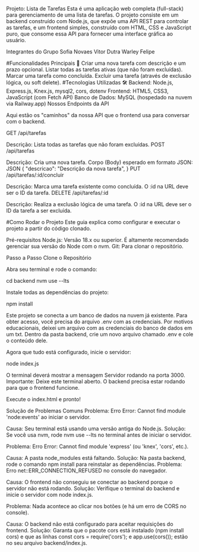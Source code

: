 Projeto: Lista de Tarefas
Esta é uma aplicação web completa (full-stack) para gerenciamento de uma lista de tarefas. O projeto consiste em um backend construído com Node.js, que expõe uma API REST para controlar as tarefas, e um frontend simples, construído com HTML, CSS e JavaScript puro, que consome essa API para fornecer uma interface gráfica ao usuário.

Integrantes do Grupo
Sofia Novaes
Vitor Dutra
Warley
Felipe

#Funcionalidades Principais 🚀
Criar uma nova tarefa com descrição e um prazo opcional.
Listar todas as tarefas ativas (que não foram excluídas).
Marcar uma tarefa como concluída.
Excluir uma tarefa (através de exclusão lógica, ou soft delete).
#Tecnologias Utilizadas 🛠️
Backend: Node.js, Express.js, Knex.js, mysql2, cors, dotenv
Frontend: HTML5, CSS3, JavaScript (com Fetch API)
Banco de Dados: MySQL (hospedado na nuvem via Railway.app)
Nossos Endpoints da API


Aqui estão os "caminhos" da nossa API que o frontend usa para conversar com o backend.

GET /api/tarefas

Descrição: Lista todas as tarefas que não foram excluídas.
POST /api/tarefas

Descrição: Cria uma nova tarefa.
Corpo (Body) esperado em formato JSON:
JSON
{
  "descricao": "Descrição da nova tarefa",
}
PUT /api/tarefas/:id/concluir

Descrição: Marca uma tarefa existente como concluída. O :id na URL deve ser o ID da tarefa.
DELETE /api/tarefas/:id

Descrição: Realiza a exclusão lógica de uma tarefa. O :id na URL deve ser o ID da tarefa a ser excluída.


#Como Rodar o Projeto
Este guia explica como configurar e executar o projeto a partir do código clonado.

Pré-requisitos
Node.js: Versão 18.x ou superior. É altamente recomendado gerenciar sua versão do Node com o nvm.
Git: Para clonar o repositório.

Passo a Passo
Clone o Repositório

Abra seu terminal e rode o comando:

cd backend
nvm use --lts

Instale todas as dependências do projeto:

npm install


Este projeto se conecta a um banco de dados na nuvem já existente. Para obter acesso, você precisa do arquivo .env com as credenciais.
Por motivos educacionais, deixei um arquivo com as credenciais do banco de dados em um txt.
Dentro da pasta backend, crie um novo arquivo chamado .env e cole o conteúdo dele.


Agora que tudo está configurado, inicie o servidor:

node index.js

O terminal deverá mostrar a mensagem Servidor rodando na porta 3000.
Importante: Deixe este terminal aberto. O backend precisa estar rodando para que o frontend funcione.

Execute o index.html e pronto!


Solução de Problemas Comuns
Problema: Erro Error: Cannot find module 'node:events' ao iniciar o servidor.

Causa: Seu terminal está usando uma versão antiga do Node.js.
Solução: Se você usa nvm, rode nvm use --lts no terminal antes de iniciar o servidor.

Problema: Erro Error: Cannot find module 'express' (ou 'knex', 'cors', etc.).

Causa: A pasta node_modules está faltando.
Solução: Na pasta backend, rode o comando npm install para reinstalar as dependências.
Problema: Erro net::ERR_CONNECTION_REFUSED no console do navegador.

Causa: O frontend não conseguiu se conectar ao backend porque o servidor não está rodando.
Solução: Verifique o terminal do backend e inicie o servidor com node index.js.

Problema: Nada acontece ao clicar nos botões (e há um erro de CORS no console).

Causa: O backend não está configurado para aceitar requisições do frontend.
Solução: Garanta que o pacote cors está instalado (npm install cors) e que as linhas const cors = require('cors'); e app.use(cors()); estão no seu arquivo backend/index.js.